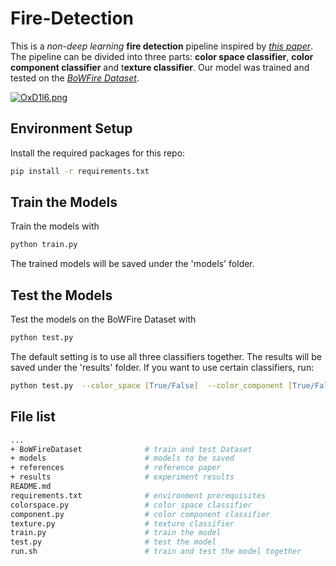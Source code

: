 # Fire-Detection

This is a _non-deep learning_ **fire detection** pipeline inspired by [_this paper_](https://ieeexplore.ieee.org/abstract/document/7314551). The pipeline can be divided into three parts: **color space classifier**, **color component classifier** and t**exture classifier**. Our model was trained and tested on the [_BoWFire Dataset_](https://bitbucket.org/gbdi/bowfire-dataset/src/master/).

[![OxD1l6.png](https://s1.ax1x.com/2022/05/22/OxD1l6.png)](https://imgtu.com/i/OxD1l6)

## Environment Setup

Install the required packages for this repo:

```zsh
pip install -r requirements.txt
```

## Train the Models

Train the models with
```zsh
python train.py
```
The trained models will be saved under the 'models' folder.

## Test the Models

Test the models on the BoWFire Dataset with

```zsh
python test.py
```

The default setting is to use all three classifiers together. The results will be saved under the 'results' folder. If you want to use certain classifiers, run:

```zsh
python test.py  --color_space [True/False]  --color_component [True/False]  --texture [True/False]
```

## File list

```bash
...
+ BoWFireDataset              # train and test Dataset
+ models                      # models to be saved
+ references                  # reference paper
+ results                     # experiment results
README.md 
requirements.txt              # environment prerequisites
colorspace.py                 # color space classifier
component.py                  # color component classifier
texture.py                    # texture classifier
train.py                      # train the model
test.py                       # test the model
run.sh                        # train and test the model together
```

